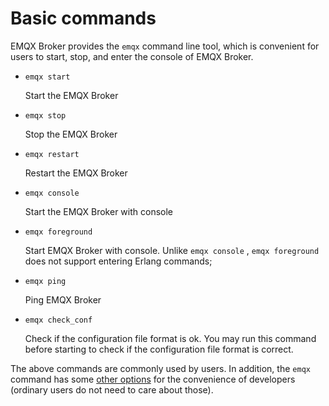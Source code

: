# Basic commands

EMQX Broker provides the `emqx` command line tool, which is convenient for users to start, stop, and enter the console of EMQX Broker.

+   `emqx start`

    Start the EMQX Broker

+   `emqx stop`

    Stop the EMQX Broker

+   `emqx restart`

    Restart the EMQX Broker

+   `emqx console`

    Start the EMQX Broker with console

+   `emqx foreground`

    Start EMQX Broker with console. Unlike `emqx console` , `emqx foreground` does not support entering Erlang commands;

+   `emqx ping`

    Ping EMQX Broker

+  `emqx check_conf`

   Check if the configuration file format is ok.  You may run this command before starting to check if the configuration file format is correct.

The above commands are commonly used by users. In addition, the `emqx` command has some [other options](../advanced/cli.md) for the convenience of developers (ordinary users do not need to care about those).
